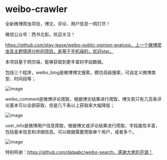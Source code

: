 # weibo-crawler

全新微博爬虫项目，博文、评论、用户信息一网打尽！

微信公众号：西书北影。欢迎关注！

https://github.com/stay-leave/weibo-public-opinion-analysis，上一个微博爬虫及主题情感分析的项目，是基于手机端的，欢迎star。

本项目基于网页端，能够获取到更丰富的字段数据。

包括三个程序，weibo_blog是微博博文搜索，模仿高级搜索，可自定义微博类型、时间段等；

![image](https://user-images.githubusercontent.com/58450966/193724601-98e2b0c6-21e4-4201-944d-a547e426d05c.png)


weibo_comment是微博评论爬取，根据博文结果进行爬取，博文若只有几百条评论基本可以全部获取，但是几千条以上获取率大幅降低；

![image](https://user-images.githubusercontent.com/58450966/193724682-886fb42a-ed2a-40e3-b787-ccfa418b9596.png)


user_info是微博用户信息爬取，根据博文或评论结果进行爬取，字段属性丰富，包括基本信息和详细信息。可以根据需要爬取单个用户，或者多个。

![image](https://user-images.githubusercontent.com/58450966/193724744-9a78ac95-133b-4f42-9653-c8ff99782965.png)


特别鸣谢：https://github.com/dataabc/weibo-search，感谢大佬的开源！
